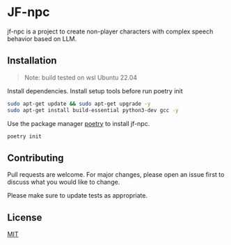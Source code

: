 # JF-npc

jf-npc is a project to create non-player characters with complex speech behavior based on LLM.

## Installation
>Note: build tested on wsl Ubuntu 22.04

Install dependencies. Install setup tools before run poetry init
```bash
sudo apt-get update && sudo apt-get upgrade -y
sudo apt-get install build-essential python3-dev gcc -y
```
Use the package manager [poetry](https://python-poetry.org/) to install jf-npc.

```bash
poetry init
```

## Contributing

Pull requests are welcome. For major changes, please open an issue first
to discuss what you would like to change.

Please make sure to update tests as appropriate.

## License

[MIT](https://choosealicense.com/licenses/mit/)
